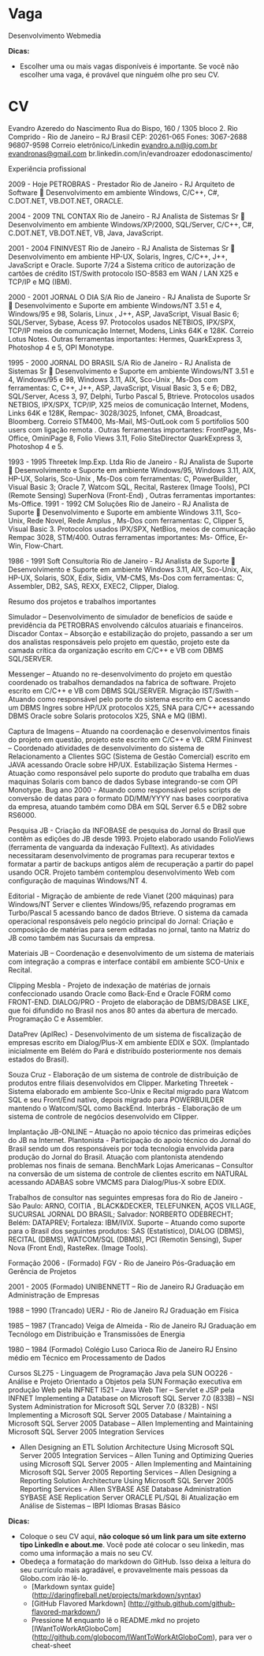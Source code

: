 Vaga
====

Desenvolvimento Webmedia

__Dicas:__
* Escolher uma ou mais vagas disponíveis é importante. Se você não escolher uma vaga, é provável que ninguém olhe pro seu CV.

CV
==

Evandro Azeredo do Nascimento
Rua do Bispo, 160 / 1305 bloco 2.
Rio Comprido - Rio de Janeiro – RJ
Brasil CEP: 20261-065
Fones: 3067-2688
96807-9598
Correio eletrônico/Linkedin
evandro.a.n@ig.com.br
evandronas@gmail.com
br.linkedin.com/in/evandroazer
edodonascimento/

Experiência
profissional

2009 - Hoje PETROBRAS - Prestador Rio de Janeiro - RJ
Arquiteto de Software
 Desenvolvimento em ambiente Windows, C/C++,
C#, C.DOT.NET, VB.DOT.NET, ORACLE.

2004 - 2009 TNL CONTAX Rio de Janeiro - RJ
Analista de Sistemas Sr
 Desenvolvimento em ambiente Windows/XP/2000,
SQL/Server, C/C++, C#, C.DOT.NET,
VB.DOT.NET, VB, Java, JavaScript.

2001 - 2004 FININVEST Rio de Janeiro - RJ
Analista de Sistemas Sr
 Desenvolvimento em ambiente HP-UX, Solaris,
Ingres, C/C++, J++, JavaScript e Oracle. Suporte
7/24 a Sistema crítico de autorização de cartões
de crédito IST/Swith protocolo ISO-8583 em WAN
/ LAN X25 e TCP/IP e MQ (IBM).

2000 - 2001 JORNAL O DIA S/A Rio de Janeiro - RJ
Analista de Suporte Sr
 Desenvolvimento e Suporte em ambiente
Windows/NT 3.51 e 4, Windows/95 e 98, Solaris,
Linux , J++, ASP, JavaScript, Visual Basic 6;
SQL/Server, Sybase, Acess 97. Protocolos
usados NETBIOS, IPX/SPX, TCP/IP meios de
comunicação Internet, Modens, Links 64K e 128K.
Correio Lotus Notes. Outras ferramentas
importantes: Hermes, QuarkExpress 3, Photoshop
4 e 5, OPI Monotype.

1995 - 2000 JORNAL DO BRASIL S/A Rio de Janeiro - RJ
Analista de Sistemas Sr
 Desenvolvimento e Suporte em ambiente
Windows/NT 3.51 e 4, Windows/95 e 98, Windows
3.11, AIX, Sco-Unix , Ms-Dos com ferramentas: C,
C++, J++, ASP, JavaScript, Visual Basic 3, 5 e 6;
DB2, SQL/Server, Acess 3, 97, Delphi, Turbo
Pascal 5, Btrieve. Protocolos usados NETBIOS,
IPX/SPX, TCP/IP, X25 meios de comunicação
Internet, Modens, Links 64K e 128K, Rempac-
3028/3025, Infonet, CMA, Broadcast, Bloomberg.
Correio STM400, Ms-Mail, MS-OutLook com 5
portifolios 500 users com ligação remota . Outras
ferramentas importantes: FrontPage, Ms-Office,
OminiPage 8, Folio Views 3.11, Folio SiteDirector
QuarkExpress 3, Photoshop 4 e 5.

1993 - 1995 Threetek Imp.Exp. Ltda Rio de Janeiro - RJ
Analista de Suporte
 Desenvolvimento e Suporte em ambiente
Windows/95, Windows 3.11, AIX, HP-UX, Solaris,
Sco-Unix , Ms-Dos com ferramentas: C,
PowerBuilder, Visual Basic 3; Oracle 7, Watcom
SQL, Recital, Rasterex (Image Tools), PCI
(Remote Sensing) SuperNova (Front-End) ,
Outras ferramentas importantes: Ms-Office.
1991 - 1992 CM Soluções Rio de Janeiro - RJ
Analista de Suporte
 Desenvolvimento e Suporte em ambiente
Windows 3.11, Sco-Unix, Rede Novel, Rede
Amplus , Ms-Dos com ferramentas: C, Clipper 5,
Visual Basic 3. Protocolos usados IPX/SPX,
NetBios, meios de comunicação Rempac 3028,
STM/400. Outras ferramentas importantes: Ms-
Office, Er-Win, Flow-Chart.

1986 - 1991 Soft Consultoria Rio de Janeiro - RJ
Analista de Suporte
 Desenvolvimento e Suporte em ambiente
Windows 3.11, AIX, Sco-Unix, Aix, HP-UX, Solaris,
SOX, Edix, Sidix, VM-CMS, Ms-Dos com
ferramentas: C, Assembler, DB2, SAS, REXX,
EXEC2, Clipper, Dialog.

Resumo dos projetos
e trabalhos
importantes

Simulador – Desenvolvimento de simulador de benefícios de saúde e
previdência da PETROBRAS envolvendo cálculos atuariais e financeiros.
Discador Contax – Absorção e estabilização do projeto, passando a ser
um dos analistas responsáveis pelo projeto em questão, projeto este da
camada crítica da organização escrito em C/C++ e VB com DBMS
SQL/SERVER.

Messenger – Atuando no re-desenvolvimento do projeto em questão
coordenado os trabalhos demandados na fabrica de software. Projeto
escrito em C/C++ e VB com DBMS SQL/SERVER.
Migração IST/Swith – Atuando como responsável pelo porte do sistema
escrito em C acessando um DBMS Ingres sobre HP/UX protocolos X25,
SNA para C/C++ acessando DBMS Oracle sobre Solaris protocolos X25,
SNA e MQ (IBM).

Captura de Imagens – Atuando na coordenação e desenvolvimentos
finais do projeto em questão, projeto este escrito em C/C++ e VB.
CRM Fininvest – Coordenado atividades de desenvolvimento do sistema
de Relacionamento a Clientes SGC (Sistema de Gestão Comercial)
escrito em JAVA acessando Oracle sobre HP/UX.
Estabilização Sistema Hermes - Atuação como responsável pelo suporte
do produto que trabalha em duas maquinas Solaris com banco de dados
Sybase integrando-se com OPI Monotype.
Bug ano 2000 - Atuando como responsável pelos scripts de conversão
de datas para o formato DD/MM/YYYY nas bases coorporativa da
empresa, atuando também como DBA em SQL Server 6.5 e DB2 sobre
RS6000.

Pesquisa JB - Criação da INFOBASE de pesquisa do Jornal do Brasil
que contêm as edições do JB desde 1993. Projeto elaborado usando
FolioViews (ferramenta de vanguarda da indexação Fulltext). As
atividades necessitaram desenvolvimento de programas para recuperar
textos e formatar a partir de backups antigos além de recuperação a
partir do papel usando OCR. Projeto também contemplou
desenvolvimento Web com configuração de maquinas Windows/NT 4.

Editorial - Migração de ambiente de rede Vianet (200 máquinas) para
Windows/NT Server e clientes Windows/95, refazendo programas em
Turbo/Pascal 5 acessando banco de dados Btrieve. O sistema da
camada operacional responsáveis pelo negócio principal do Jornal:
Criação e composição de matérias para serem editadas no jornal, tanto
na Matriz do JB como também nas Sucursais da empresa.

Materiais JB – Coordenação e desenvolvimento de um sistema de materiais
com integração a compras e interface contábil em ambiente SCO-Unix e
Recital.

Clipping Mesbla - Projeto de indexação de matérias de jornais confeccionado
usando Oracle como Back-End e Oracle FORM como FRONT-END.
DIALOG/PRO - Projeto de elaboração de DBMS/DBASE LIKE, que foi
difundido no Brasil nos anos 80 antes da abertura de mercado. Programação
C e Assembler.

DataPrev (AplRec) - Desenvolvimento de um sistema de fiscalização de
empresas escrito em Dialog/Plus-X em ambiente EDIX e SOX. (Implantado
inicialmente em Belém do Pará e distribuído posteriormente nos demais
estados do Brasil).

Souza Cruz - Elaboração de um sistema de controle de distribuição de
produtos entre filiais desenvolvidos em Clipper.
Marketing Threetek - Sistema elaborado em ambiente Sco-Unix e Recital
migrado para Watcom SQL e seu Front/End nativo, depois migrado para
POWERBUILDER mantendo o Watcom/SQL como BackEnd.
Interbrás - Elaboração de um sistema de controle de negócios desenvolvido
em Clipper.

Implantação JB-ONLINE – Atuação no apoio técnico das primeiras edições
do JB na Internet.
Plantonista - Participação do apoio técnico do Jornal do Brasil sendo um dos
responsáveis por toda tecnologia envolvida para produção do Jornal do
Brasil. Atuação com plantonista atendendo problemas nos finais de semana.
BenchMark Lojas Americanas – Consultor na conversão de um sistema de
controle de clientes escrito em NATURAL acessando ADABAS sobre VMCMS
para Dialog/Plus-X sobre EDIX.

Trabalhos de consultor nas seguintes empresas fora do Rio de Janeiro - São
Paulo: ARNO, COITIA , BLACK&DECKER, TELEFUNKEN, AÇOS
VILLAGE, SUCURSAL JORNAL DO BRASIL; Salvador: NORBERTO
ODEBRECHT; Belém: DATAPREV; Fortaleza: IBM/IVIX.
Suporte – Atuando como suporte para o Brasil dos seguintes produtos: SAS
(Estatístico), DIALOG (DBMS), RECITAL (DBMS), WATCOM/SQL (DBMS),
PCI (Remotin Sensing), Super Nova (Front End), RasteRex. (Image Tools).

Formação
2006 - (Formado) FGV - Rio de Janeiro
Pós-Graduação em Gerência de Projetos

2001 - 2005 (Formado) UNIBENNETT – Rio de Janeiro RJ
Graduação em Administração de Empresas

1988 – 1990 (Trancado) UERJ - Rio de Janeiro RJ
Graduação em Física

1985 – 1987 (Trancado) Veiga de Almeida - Rio de Janeiro RJ
Graduação em Tecnólogo em Distribuição e Transmissões de
Energia

1980 – 1984 (Formado) Colégio Luso Carioca Rio de Janeiro RJ
Ensino médio em Técnico em Processamento de Dados

Cursos SL275 - Linguagem de Programação Java pela SUN
OO226 - Análise e Projeto Orientado a Objetos pela SUN
Formação executiva em produção Web pela INFNET
I521 – Java Web Tier – Servlet e JSP pela INFNET
Implementing a Database on Microsoft SQL Server 7.0 (833B) – NSI
System Administration for Microsoft SQL Server 7.0 (832B) - NSI
Implementing a Microsoft SQL Server 2005 Database / Maintaining a Microsoft
SQL Server 2005 Database – Allen
Implementing and Maintaining Microsoft SQL Server 2005 Integration Services
- Allen
Designing an ETL Solution Architecture Using Microsoft SQL Server 2005
Integration Services – Allen
Tuning and Optimizing Queries using Microsoft SQL Server 2005 - Allen
Implementing and Maintaining Microsoft SQL Server 2005 Reporting Services
– Allen
Designing a Reporting Solution Architecture Using Microsoft SQL Server 2005
Reporting Services – Allen
SYBASE ASE Database Administration
SYBASE ASE Replication Server
ORACLE PL/SQL 8i
Atualização em Análise de Sistemas – IBPI
Idiomas Brasas Básico

__Dicas:__
* Coloque o seu CV aqui, __não coloque só um link para um site externo tipo LinkedIn e about.me__. Você pode até colocar o seu linkedin, mas como uma informação a mais no seu CV.
* Obedeça a formatação do markdown do GitHub. Isso deixa a leitura do seu currículo mais agradável, e provavelmente mais pessoas da Globo.com irão lê-lo.
	* [Markdown syntax guide] (http://daringfireball.net/projects/markdown/syntax)
	* [GitHub Flavored Markdown] (http://github.github.com/github-flavored-markdown/)
	* Pressione M enquanto lê o README.mkd no projeto [IWantToWorkAtGloboCom] (http://github.com/globocom/IWantToWorkAtGloboCom), para ver o cheat-sheet
